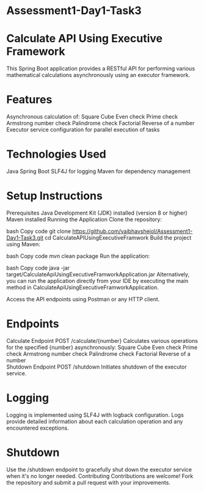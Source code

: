 # Assessment1-Day1-Task3
# Calculate API Using Executive Framework
This Spring Boot application provides a RESTful API for performing various mathematical calculations asynchronously using an executor framework.

# Features
Asynchronous calculation of:
Square
Cube
Even check
Prime check
Armstrong number check
Palindrome check
Factorial
Reverse of a number
Executor service configuration for parallel execution of tasks

# Technologies Used
Java
Spring Boot
SLF4J for logging
Maven for dependency management

# Setup Instructions
Prerequisites
Java Development Kit (JDK) installed (version 8 or higher)
Maven installed
Running the Application
Clone the repository:

bash
Copy code
git clone https://github.com/vaibhavshejol/Assessment1-Day1-Task3.git
cd CalculateAPIUsingExecutiveFramwork
Build the project using Maven:

bash
Copy code
mvn clean package
Run the application:

bash
Copy code
java -jar target/CalculateApiUsingExecutiveFramworkApplication.jar
Alternatively, you can run the application directly from your IDE by executing the main method in CalculateApiUsingExecutiveFramworkApplication.

Access the API endpoints using Postman or any HTTP client.

# Endpoints
Calculate Endpoint
POST /calculate/{number}
Calculates various operations for the specified {number} asynchronously:
Square
Cube
Even check
Prime check
Armstrong number check
Palindrome check
Factorial
Reverse of a number<br>
Shutdown Endpoint
POST /shutdown
Initiates shutdown of the executor service.
# Logging
Logging is implemented using SLF4J with logback configuration.
Logs provide detailed information about each calculation operation and any encountered exceptions.
# Shutdown
Use the /shutdown endpoint to gracefully shut down the executor service when it's no longer needed.
Contributing
Contributions are welcome! Fork the repository and submit a pull request with your improvements.